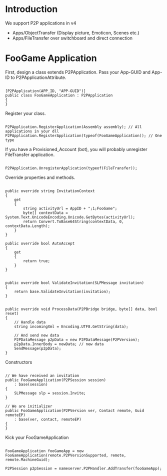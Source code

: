# Introduction #

We support P2P applications in v4

  * Apps/ObjectTransfer (Display picture, Emoticon, Scenes etc.)
  * Apps/FileTransfer over switchboard and direct connection

# FooGame Application #

First, design a class extends P2PApplication. Pass your App-GUID and App-ID to P2PApplicationAttribute.

```

[P2PApplication(APP_ID, "APP-GUID")]
public class FooGameApplication : P2PApplication
{
}

```

Register your class.

```

P2PApplication.RegisterApplication(Assembly assembly); // All applications in your dll
P2PApplication.RegisterApplication(typeof(FooGameApplication)); // One type

```

If you have a Provisioned\_Account (bot), you will probably unregister FileTransfer application.

```

P2PApplication.UnregisterApplication(typeof(FileTransfer));

```

Override properties and methods.

```

public override string InvitationContext
{
    get
    {
        string activityUrl = AppID + ";1;FooGame";
        byte[] contextData = System.Text.UnicodeEncoding.Unicode.GetBytes(activityUrl);
        return Convert.ToBase64String(contextData, 0, contextData.Length);
    }
}

public override bool AutoAccept
{
    get
    {
        return true;
    }
}


public override bool ValidateInvitation(SLPMessage invitation)
{
    return base.ValidateInvitation(invitation);
}


public override void ProcessData(P2PBridge bridge, byte[] data, bool reset)
{
    // Handle data
    string incomingXml = Encoding.UTF8.GetString(data);

    // And send new data
    P2PDataMessage p2pData = new P2PDataMessage(P2PVersion);
    p2pData.InnerBody = newData; // new data
    SendMessage(p2pData);
}

```

Constructors

```

// We have received an invitation
public FooGameApplication(P2PSession session)
    : base(session)
{
    SLPMessage slp = session.Invite;
}

// We are initializer 
public FooGameApplication(P2PVersion ver, Contact remote, Guid remoteEP)
    : base(ver, contact, remoteEP)
{
}

```


Kick your FooGameApplication

```

FooGameApplication fooGameApp = new FooGameApplication(remote.P2PVersionSupported, remote, remote.MachineGuid);

P2PSession p2pSession = nameserver.P2PHandler.AddTransfer(fooGameApp);

```